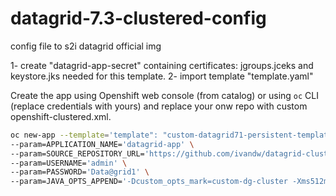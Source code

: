 # datagrid-7.3-clustered-config

config file to s2i datagrid official img



1- create "datagrid-app-secret" containing certificates: jgroups.jceks and keystore.jks needed for this template.
2- import template "template.yaml"

Create the app using Openshift web console (from catalog) or using `oc` CLI (replace credentials with yours) and replace your onw repo with custom openshift-clustered.xml.

```bash
oc new-app --template='template": "custom-datagrid71-persistent-template' \
--param=APPLICATION_NAME='datagrid-app' \
--param=SOURCE_REPOSITORY_URL='https://github.com/ivandw/datagrid-clustered-config' \
--param=USERNAME='admin' \
--param=PASSWORD='Data@grid1' \
--param=JAVA_OPTS_APPEND='-Dcustom_opts_mark=custom-dg-cluster -Xms512m -Xmx512m'
```
